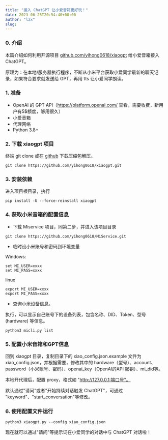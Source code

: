 ```yaml
---
title: "接入 ChatGPT 让小爱音箱更好玩！"
date: 2023-06-25T20:54:40+08:00
author: "lzx"
slug: 
---
```


### 0. 介绍

本篇介绍如何利用开源项目 [github.com/yihong0618/xiaogpt](github.com/yihong0618/xiaogpt) 给小爱音箱接入 ChatGPT。

原理为：在本地/服务器执行程序，不断从小米平台获取小爱同学最新的聊天记录，如果符合要求就发送给 GPT，再用 tts 让小爱同学朗读。

### 1. 准备

- OpenAI 的 GPT API（https://platform.openai.com/ 查看，需要收费，新用户有5$额度，够用很久）
- 小爱音箱
- 代理网络
- Python 3.8+

### 2. 下载 xiaogpt 项目

终端 git clone 或在 [github](ttps://github.com/yihong0618/xiaogpt.git) 下载压缩包解压。

```
git clone https://github.com/yihong0618/xiaogpt.git
```

### 3. 安装依赖

进入项目根目录，执行

```
pip install -U --force-reinstall xiaogpt
```

### 4. 获取小米音箱的配置信息

- 下载 Miservice 项目，同第二步，并进入该项目目录

```
git clone https://github.com/yihong0618/MiService.git
```
- 临时设小米账号和密码到环境变量

Windows:
```
set MI_USER=xxxx
set MI_PASS=xxxx
```
linux 
```
export MI_USER=xxxx
export MI_PASS=xxxx
```

- 查询小米设备信息。

执行，可以显示自己账号下的设备列表，包含名称、DID、Token、型号(hardware) 等信息。

```
python3 micli.py list
```

### 5. 配置小米音箱和GPT信息

回到 xiaogpt 目录，复制目录下的 xiao_config.json.example 文件为 xiao_config.json，并根据需要，修改其中的 hardware（型号）、account、password（小米账号、密码）、openai_key（OpenAI的API 密钥）、mi_did等。

本地开代理后，配置 proxy，格式如 "http://127.0.0.1:端口号"。

默认通过"请问"或者"开始持续对话触发 ChatGPT"，可通过 "keyword"、"start_conversation"等修改。

### 6. 使用配置文件运行

```
python3 xiaogpt.py --config xiao_config.json
```

现在就可以通过"请问"等提示词在小爱同学的对话中与 ChatGPT 对话啦！